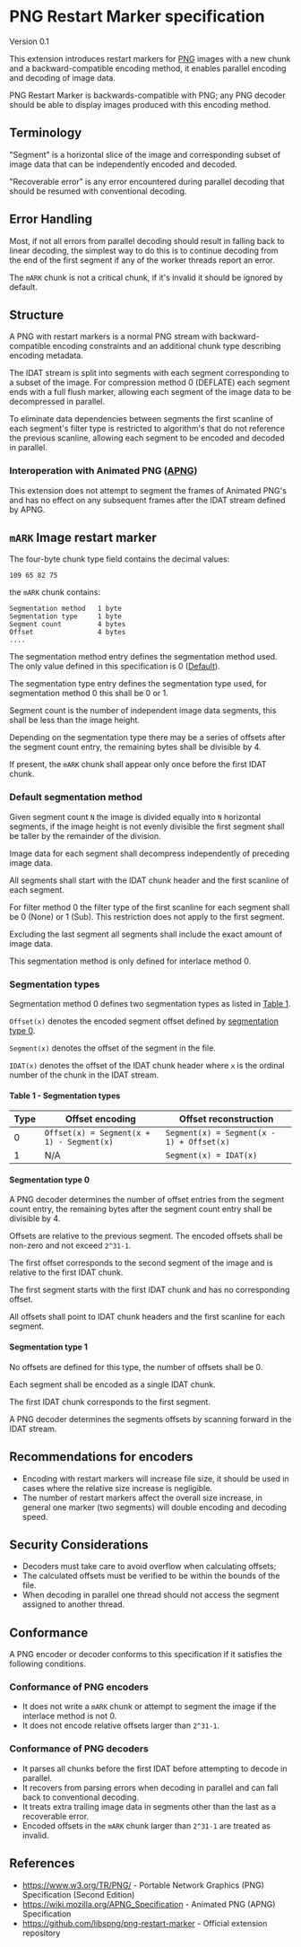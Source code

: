 # PNG Restart Marker specification

Version 0.1

This extension introduces restart markers for [PNG](https://www.w3.org/TR/PNG/) images
with a new chunk and a backward-compatible encoding method,
it enables parallel encoding and decoding of image data.

PNG Restart Marker is backwards-compatible with PNG;
any PNG decoder should be able to display images produced with this encoding method.

## Terminology

"Segment" is a horizontal slice of the image and corresponding subset of image data that can be independently
encoded and decoded.

"Recoverable error" is any error encountered during parallel decoding that should be resumed with conventional decoding.

## Error Handling

Most, if not all errors from parallel decoding should result in falling back to linear decoding,
the simplest way to do this is to continue decoding from the end of the first segment
if any of the worker threads report an error.

The `mARK` chunk is not a critical chunk, if it's invalid it should be ignored by default.

## Structure

A PNG with restart markers is a normal PNG stream with backward-compatible encoding constraints
and an additional chunk type describing encoding metadata.

The IDAT stream is split into segments with each segment corresponding to a subset of the image.
For compression method 0 (DEFLATE) each segment ends with a full flush marker,
allowing each segment of the image data to be decompressed in parallel.

To eliminate data dependencies between segments the first scanline of each segment's
filter type is restricted to algorithm's that do not reference the previous scanline,
allowing each segment to be encoded and decoded in parallel.

### Interoperation with Animated PNG ([APNG](https://wiki.mozilla.org/APNG_Specification))

This extension does not attempt to segment the frames of Animated PNG's
and has no effect on any subsequent frames after the IDAT stream defined by APNG.

## `mARK` Image restart marker

The four-byte chunk type field contains the decimal values:

```
109 65 82 75
```

the `mARK` chunk contains:

```
Segmentation method   1 byte
Segmentation type     1 byte
Segment count         4 bytes
Offset                4 bytes
....                 
```

The segmentation method entry defines the segmentation method used.
The only value defined in this specification is 0 ([Default](#default-segmentation-method)).

The segmentation type entry defines the segmentation type used, for segmentation method 0
this shall be 0 or 1.

Segment count is the number of independent image data segments,
this shall be less than the image height.

Depending on the segmentation type there may be a series of offsets after the segment count entry,
the remaining bytes shall be divisible by 4.
 
If present, the `mARK` chunk shall appear only once before the first IDAT chunk.

### Default segmentation method

Given segment count `N` the image is divided equally into `N` horizontal segments,
if the image height is not evenly divisible the first segment shall be taller by the remainder of the division.

Image data for each segment shall decompress independently of preceding image data.

All segments shall start with the IDAT chunk header and the first scanline of each segment.

For filter method 0 the filter type of the first scanline for each segment shall be 0 (None) or 1 (Sub).
This restriction does not apply to the first segment.

Excluding the last segment all segments shall include the exact amount of image data.

This segmentation method is only defined for interlace method 0.

### Segmentation types

Segmentation method 0 defines two segmentation types as listed in [Table 1](#table-1-segmentation-types).

`Offset(x)` denotes the encoded segment offset defined by [segmentation type 0](#segmentation-type-0).

`Segment(x)` denotes the offset of the segment in the file.

`IDAT(x)` denotes the offset of the IDAT chunk header where `x` is the ordinal number of the chunk in the IDAT stream.

#### Table 1 - Segmentation types

| Type | Offset encoding                           | Offset reconstruction                     |
|------|-------------------------------------------|-------------------------------------------|
| 0    | `Offset(x) = Segment(x + 1) - Segment(x)` | `Segment(x) = Segment(x - 1) + Offset(x)` |
| 1    | N/A                                       | `Segment(x) = IDAT(x)`                    |

#### Segmentation type 0

A PNG decoder determines the number of offset entries from the segment count entry,
the remaining bytes after the segment count entry shall be divisible by 4.

Offsets are relative to the previous segment.
The encoded offsets shall be non-zero and not exceed `2^31-1`.

The first offset corresponds to the second segment of the image and is relative to
the first IDAT chunk.

The first segment starts with the first IDAT chunk and has no corresponding offset.

All offsets shall point to IDAT chunk headers and the first scanline for each segment.


#### Segmentation type 1

No offsets are defined for this type, the number of offsets shall be 0.

Each segment shall be encoded as a single IDAT chunk.

The first IDAT chunk corresponds to the first segment.

A PNG decoder determines the segments offsets by scanning forward in the IDAT stream.

## Recommendations for encoders

* Encoding with restart markers will increase file size,
it should be used in cases where the relative size increase is negligible.
* The number of restart markers affect the overall size increase,
in general one marker (two segments) will double encoding and decoding speed.

## Security Considerations

* Decoders must take care to avoid overflow when calculating offsets;
* The calculated offsets must be verified to be within the bounds of the file.
* When decoding in parallel one thread should not access the segment assigned to another thread.

## Conformance

A PNG encoder or decoder conforms to this specification if it satisfies the following conditions.

### Conformance of PNG encoders

* It does not write a `mARK` chunk or attempt to segment the image if the interlace method is not 0.
* It does not encode relative offsets larger than `2^31-1`.

### Conformance of PNG decoders

* It parses all chunks before the first IDAT before attempting to decode in parallel.
* It recovers from parsing errors when decoding in parallel and can fall back to conventional decoding.
* It treats extra trailing image data in segments other than the last as a recoverable error.
* Encoded offsets in the `mARK` chunk larger than `2^31-1` are treated as invalid.

## References

* https://www.w3.org/TR/PNG/ - Portable Network Graphics (PNG) Specification (Second Edition)
* https://wiki.mozilla.org/APNG_Specification - Animated PNG (APNG) Specification
* https://github.com/libspng/png-restart-marker - Official extension repository
